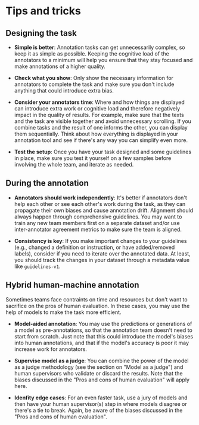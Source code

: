 # Tips and tricks

## Designing the task

- **Simple is better**: Annotation tasks can get unnecessarily complex, so keep it as simple as possible. Keeping the cognitive load of the annotators to a minimum will help you ensure that they stay focused and make annotations of a higher quality.

- **Check what you show**: Only show the necessary information for annotators to complete the task and make sure you don't include anything that could introduce extra bias.

- **Consider your annotators time**: Where and how things are displayed can introduce extra work or cognitive load and therefore negatively impact in the quality of results. For example, make sure that the texts and the task are visible together and avoid unnecessary scrolling. If you combine tasks and the result of one informs the other, you can display them sequentially. Think about how everything is displayed in your annotation tool and see if there's any way you can simplify even more.

- **Test the setup**: Once you have your task designed and some guidelines in place, make sure you test it yourself on a few samples before involving the whole team, and iterate as needed. 

## During the annotation

- **Annotators should work independently**: It's better if annotators don't help each other or see each other's work during the task, as they can propagate their own biases and cause annotation drift. Alignment should always happen through comprehensive guidelines. You may want to train any new team members first on a separate dataset and/or use inter-annotator agreement metrics to make sure the team is aligned.

- **Consistency is key**: If you make important changes to your guidelines (e.g., changed a definition or instruction, or have added/removed labels), consider if you need to iterate over the annotated data. At least, you should track the changes in your dataset through a metadata value like `guidelines-v1`.

## Hybrid human-machine annotation

Sometimes teams face contraints on time and resources but don't want to sacrifice on the pros of human evaluation. In these cases, you may use the help of models to make the task more efficient.

- **Model-aided annotation**: You may use the predictions or generations of a model as pre-annotations, so that the annotation team doesn't need to start from scratch. Just note that this could introduce the model's biases into human annotations, and that if the model's accuracy is poor it may increase work for annotators.

- **Supervise model as a judge**: You can combine the power of the model as a judge methodology (see the section on "Model as a judge") and human supervisors who validate or discard the results. Note that the biases discussed in the "Pros and cons of human evaluation" will apply here.

- **Idenfity edge cases**: For an even faster task, use a jury of models and then have your human supervisor(s) step in where models disagree or there's a tie to break. Again, be aware of the biases discussed in the "Pros and cons of human evaluation".

